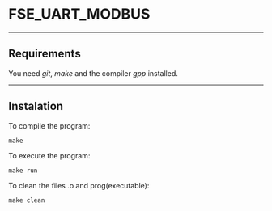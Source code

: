 # FSE_UART_MODBUS
***

## Requirements

You need *git*, *make* and the compiler *gpp* installed.

***
## Instalation 

To compile the program:

`make`

To execute the program:

`make run`

To clean the files .o and prog(executable):

`make clean`

